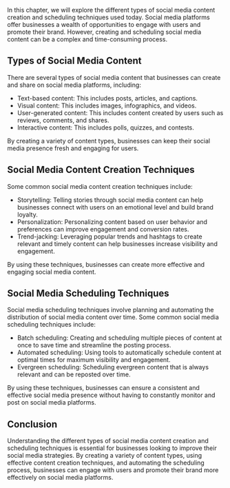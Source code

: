 
In this chapter, we will explore the different types of social media content creation and scheduling techniques used today. Social media platforms offer businesses a wealth of opportunities to engage with users and promote their brand. However, creating and scheduling social media content can be a complex and time-consuming process.

Types of Social Media Content
-----------------------------

There are several types of social media content that businesses can create and share on social media platforms, including:

* Text-based content: This includes posts, articles, and captions.
* Visual content: This includes images, infographics, and videos.
* User-generated content: This includes content created by users such as reviews, comments, and shares.
* Interactive content: This includes polls, quizzes, and contests.

By creating a variety of content types, businesses can keep their social media presence fresh and engaging for users.

Social Media Content Creation Techniques
----------------------------------------

Some common social media content creation techniques include:

* Storytelling: Telling stories through social media content can help businesses connect with users on an emotional level and build brand loyalty.
* Personalization: Personalizing content based on user behavior and preferences can improve engagement and conversion rates.
* Trend-jacking: Leveraging popular trends and hashtags to create relevant and timely content can help businesses increase visibility and engagement.

By using these techniques, businesses can create more effective and engaging social media content.

Social Media Scheduling Techniques
----------------------------------

Social media scheduling techniques involve planning and automating the distribution of social media content over time. Some common social media scheduling techniques include:

* Batch scheduling: Creating and scheduling multiple pieces of content at once to save time and streamline the posting process.
* Automated scheduling: Using tools to automatically schedule content at optimal times for maximum visibility and engagement.
* Evergreen scheduling: Scheduling evergreen content that is always relevant and can be reposted over time.

By using these techniques, businesses can ensure a consistent and effective social media presence without having to constantly monitor and post on social media platforms.

Conclusion
----------

Understanding the different types of social media content creation and scheduling techniques is essential for businesses looking to improve their social media strategies. By creating a variety of content types, using effective content creation techniques, and automating the scheduling process, businesses can engage with users and promote their brand more effectively on social media platforms.
